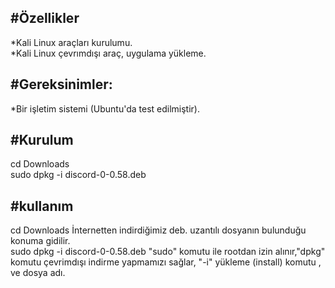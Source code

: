 #Özellikler
-
*Kali Linux araçları kurulumu. <br/>
*Kali Linux çevrımdışı araç, uygulama yükleme.



#Gereksinimler:
-
*Bir işletim sistemi (Ubuntu'da test edilmiştir).


#Kurulum
-
cd Downloads <br/>
sudo dpkg -i discord-0-0.58.deb  

#kullanım
-
cd Downloads  İnternetten indirdiğimiz deb. uzantılı dosyanın bulunduğu konuma gidilir. <br/>
sudo dpkg -i discord-0-0.58.deb "sudo" komutu ile rootdan izin alınır,"dpkg" komutu çevrimdışı indirme yapmamızı sağlar, "-i" yükleme (install) komutu , ve dosya adı.





